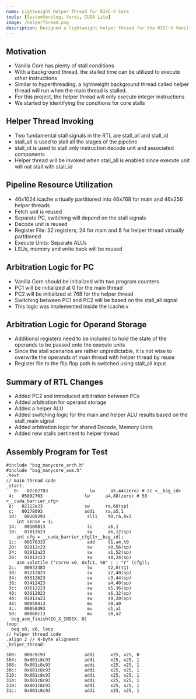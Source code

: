 ```yaml
---
name: Lightweight Helper Thread for RISC-V Core
tools: [SystemVerilog, Verdi, CUDA Lite]
image: /helperThread.png
description: Designed a lightweight helper thread for the RISC-V Vanilla core used in the HammerBlade manycore. Implemented in a way similar to simultaneous multithreading, with the helper thread having a dedicated ALU while sharing the other resources in the pipeline. Benchmarked the performance of the system with memcpy.
---
```


## Motivation

- Vanilla Core has plenty of stall conditions
- With a background thread, the stalled time can be utilized to execute other instructions
- Similar to hyperthreading, a lightweight background thread called helper thread will run when the main thread is stalled.
- For this project, the helper thread will only execute integer instructions
- We started by identifying the conditions for core stalls

## Helper Thread Invoking

- Two fundamental stall signals in the RTL are stall_all and stall_id
- stall_all is used to stall all the stages of the pipeline
- stall_id is used to stall only instruction decode unit and associated components
- Helper thread will be invoked when stall_all is enabled since execute unit will not stall with stall_id

## Pipeline Resource Utilization

- 46x1024 icache virtually partitioned into 46x768 for main  and 46x256 helper threads
- Fetch unit is reused
- Separate PC, switching will depend on the stall signals
- Decode unit is reused
- Register File: 32 registers; 24 for main and 8 for helper thread virtually partitioned
- Execute Units: Separate ALUs
- LSUs, memory and write back will be reused

## Arbitration Logic for PC

- Vanilla Core should be initialized with two program counters
- PC1 will be initialized at 0 for the main thread
- PC2 will be initialized at 768 for the helper thread
- Switching between PC1 and PC2 will be based on the stall_all signal
- This logic was implemented inside the icache.v

## Arbitration Logic for Operand Storage

- Additional registers  need to be included to hold the state of the operands to be passed onto the execute units
- Since the stall scenarios are rather unpredictable, it is not wise to overwrite the operands of main thread with helper thread by reuse
- Register file to the flip flop path is switched using stall_all input

## Summary of RTL Changes

- Added PC2 and introduced arbitration between PCs
- Added arbitration for operand storage
- Added a helper ALU
- Added switching logic for the main and helper ALU results based on the stall_main signal
- Added arbitration logic for shared Decode, Memory Units
- Added new stalls pertinent to helper thread

## Assembly Program for Test

```
#include "bsg_manycore_arch.h"
#include "bsg_manycore_asm.h"
.text
// main thread code
_start:
   0:   02c02783                lw      a5,44(zero) # 2c <__bsg_id>
 4:   05802703                lw      a4,88(zero) # 58 <__cuda_barrier_cfg>
 8:   02112e23                sw      ra,60(sp)
 c:   00178093                addi    ra,a5,1
 10:   00209293                slli    t0,ra,0x2
    int sense = 1;
 14:   00100813                li      a6,1
 18:   01012623                sw      a6,12(sp)
    int cfg = __cuda_barrier_cfg[1+__bsg_id];
 1c:   00570333                add     t1,a4,t0
 20:   02812c23                sw      s0,56(sp)
 24:   02912a23                sw      s1,52(sp)
 28:   01812c23                sw      s8,24(sp)
    asm volatile ("csrrw x0, 0xfc1, %0" : : "r" (cfg));
 2c:   00032383                lw      t2,0(t1)
 30:   03212823                sw      s2,48(sp)
 34:   03312623                sw      s3,44(sp)
 38:   03412423                sw      s4,40(sp)
 3c:   03512223                sw      s5,36(sp)
 40:   03612023                sw      s6,32(sp)
 44:   01912a23                sw      s9,20(sp)
 48:   00050413                mv      s0,a0
 4c:   00058493                mv      s1,a1
 50:   00060c13                mv      s8,a2
  bsg_asm_finish(IO_X_INDEX, 0)
loop:
  beq x0, x0, loop
// helper thread code
.align 2 // 4-byte alignment
_helper_thread:

300:   000c8c93               addi      x25, x25, 0   
304:   0x001c8c93             addi      x25, x25, 1
308:   0x001c8c93             addi      x25, x25, 1
30c:   0x001c8c93             addi      x25, x25, 1
310:   0x001c8c93             addi      x25, x25, 1
314:   0x001c8c93             addi      x25, x25, 1
318:   0x001c8c93             addi      x25, x25, 1
31c:   0x001c8c93             addi      x25, x25, 1
```
